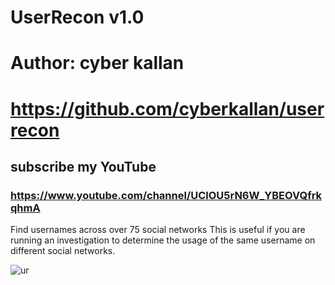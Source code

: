 # UserRecon v1.0
# Author: cyber kallan
# https://github.com/cyberkallan/userrecon
## subscribe my YouTube 
### https://www.youtube.com/channel/UClOU5rN6W_YBEOVQfrkqhmA

Find usernames across over 75 social networks
This is useful if you are running an investigation to determine the usage of the same username on different social networks.

![ur](https://user-images.githubusercontent.com/56509491/67074171-2fc7d000-f1a6-11e9-8d42-c617ed55378b.JPG)

